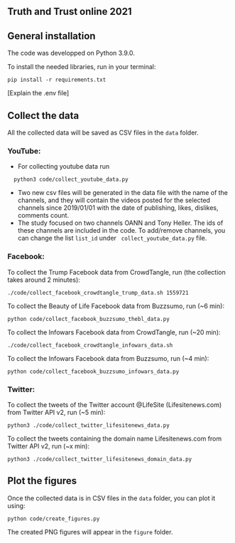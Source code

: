 ## Truth and Trust online 2021

## General installation

The code was developped on Python 3.9.0.

To install the needed libraries, run in your terminal:

```
pip install -r requirements.txt
```

[Explain the .env file]

## Collect the data

All the collected data will be saved as CSV files in the `data` folder.

### YouTube:
- For collecting youtube data run
```
  python3 code/collect_youtube_data.py 
```
- Two new csv files will be generated in the data file with the name of the channels, and they will contain the videos posted for the selected channels since 2019/01/01 with the date of publishing, likes, dislikes, comments count.
- The study focused on two channels OANN and Tony Heller. The ids of these channels are included in the code. To add/remove channels, you can change the list ``` list_id ``` under ``` collect_youtube_data.py``` file.


### Facebook:

To collect the Trump Facebook data from CrowdTangle, run (the collection takes around 2 minutes):

```
./code/collect_facebook_crowdtangle_trump_data.sh 1559721
```

To collect the Beauty of Life Facebook data from Buzzsumo, run (~6 min):
```
python code/collect_facebook_buzzsumo_thebl_data.py
```

To collect the Infowars Facebook data from CrowdTangle, run (~20 min):

```
./code/collect_facebook_crowdtangle_infowars_data.sh
```

To collect the Infowars Facebook data from Buzzsumo, run (~4 min):
```
python code/collect_facebook_buzzsumo_infowars_data.py
```

### Twitter:

To collect the tweets of the Twitter account @LifeSite (Lifesitenews.com) from Twitter API v2, run (~5 min):
```
python3 ./code/collect_twitter_lifesitenews_data.py
```

To collect the tweets containing the domain name Lifesitenews.com from Twitter API v2, run (~x min):
```
python3 ./code/collect_twitter_lifesitenews_domain_data.py
```

## Plot the figures

Once the collected data is in CSV files in the `data` folder, you can plot it using:

```
python code/create_figures.py
```

The created PNG figures will appear in the `figure` folder.
